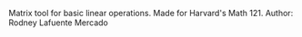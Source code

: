 Matrix tool for basic linear operations. Made for Harvard's Math 121.
Author: Rodney Lafuente Mercado
